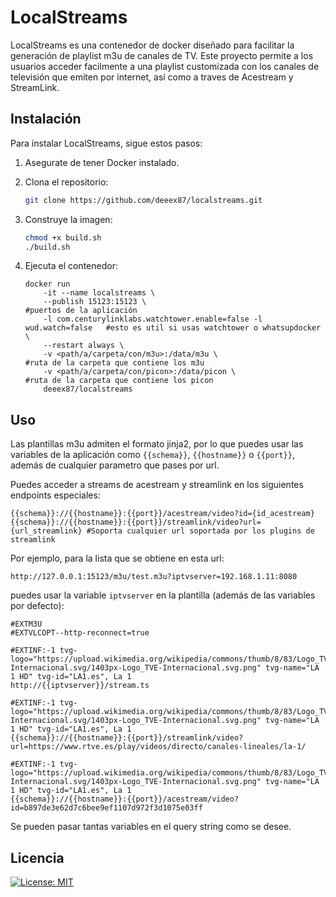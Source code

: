 # LocalStreams

LocalStreams es una contenedor de docker diseñado para facilitar la generación de playlist m3u de canales de TV. Este proyecto permite a los usuarios acceder facilmente a una playlist customizada con los canales de televisión que emiten por internet, así como a traves de Acestream y StreamLink.

## Instalación

Para instalar LocalStreams, sigue estos pasos:

1. Asegurate de tener Docker instalado.

2. Clona el repositorio:
    ```bash
    git clone https://github.com/deeex87/localstreams.git
    ```
3. Construye la imagen:
    ```bash
    chmod +x build.sh
    ./build.sh
    ```
4. Ejecuta el contenedor:
    ```
    docker run 
        -it --name localstreams \
        --publish 15123:15123 \                                             #puertos de la aplicación
        -l com.centurylinklabs.watchtower.enable=false -l wud.watch=false   #esto es util si usas watchtower o whatsupdocker \
        --restart always \
        -v <path/a/carpeta/con/m3u>:/data/m3u \                             #ruta de la carpeta que contiene los m3u
        -v <path/a/carpeta/con/picon>:/data/picon \                         #ruta de la carpeta que contiene los picon
        deeex87/localstreams
    ```

## Uso

Las plantillas m3u admiten el formato jinja2, por lo que puedes usar las variables de la aplicación como `{{schema}}`, `{{hostname}}` o `{{port}}`, además de cualquier parametro que pases por url. 

Puedes acceder a streams de acestream y streamlink en los siguientes endpoints especiales:

    {{schema}}://{{hostname}}:{{port}}/acestream/video?id={id_acestream}
    {{schema}}://{{hostname}}:{{port}}/streamlink/video?url={url_streamlink} #Soporta cualquier url soportada por los plugins de streamlink

Por ejemplo, para la lista que se obtiene en esta url:

    http://127.0.0.1:15123/m3u/test.m3u?iptvserver=192.168.1.11:8080

puedes usar la variable `iptvserver` en la plantilla (además de las variables por defecto):

    #EXTM3U
    #EXTVLCOPT--http-reconnect=true

    #EXTINF:-1 tvg-logo="https://upload.wikimedia.org/wikipedia/commons/thumb/8/83/Logo_TVE-Internacional.svg/1403px-Logo_TVE-Internacional.svg.png" tvg-name="LA 1 HD" tvg-id="LA1.es", La 1
    http://{{iptvserver}}/stream.ts

    #EXTINF:-1 tvg-logo="https://upload.wikimedia.org/wikipedia/commons/thumb/8/83/Logo_TVE-Internacional.svg/1403px-Logo_TVE-Internacional.svg.png" tvg-name="LA 1 HD" tvg-id="LA1.es", La 1
    {{schema}}://{{hostname}}:{{port}}/streamlink/video?url=https://www.rtve.es/play/videos/directo/canales-lineales/la-1/

    #EXTINF:-1 tvg-logo="https://upload.wikimedia.org/wikipedia/commons/thumb/8/83/Logo_TVE-Internacional.svg/1403px-Logo_TVE-Internacional.svg.png" tvg-name="LA 1 HD" tvg-id="LA1.es", La 1
    {{schema}}://{{hostname}}:{{port}}/acestream/video?id=b897de3e62d7c6bee9ef1107d972f3d1075e03ff

Se pueden pasar tantas variables en el query string como se desee.

## Licencia
[![License: MIT](https://img.shields.io/badge/License-MIT-yellow.svg)](https://opensource.org/licenses/MIT)
